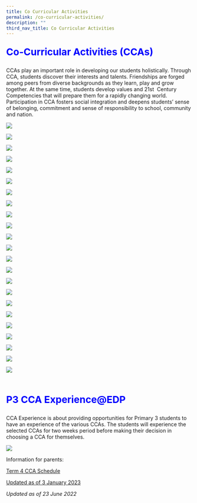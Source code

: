 ```yaml
---
title: Co Curricular Activities
permalink: /co-curricular-activities/
description: ""
third_nav_title: Co Curricular Activities
---
```

<p style=";font-size: 26px; color: blue; font-weight: bold;">Co-Curricular Activities (CCAs)</p>
CCAs play an important role in developing our students holistically. Through CCA, students discover their interests and talents. Friendships are forged among peers from diverse backgrounds as they learn, play and grow together. At the same time, students develop values and 21st&nbsp; Century Competencies that will prepare them for a rapidly changing world. Participation in CCA fosters social integration and deepens students’ sense of belonging, commitment and sense of responsibility to school, community and nation.

![](/images/VISUAL-PERFORMING-ARTS.png)

![](/images/CL-DANCE-1-1.png)

![](/images/choir1.png)

![](/images/DRAMA.png)

![](/images/GUITAR.png)

![](/images/guzheng1.png)

![](/images/ML-DANCE.png)

![](/images/wushu1.png)

![](/images/CLUBS-SOCIETIES.png)

![](/images/art%20club_new.png)

![](/images/ICT.png)

![](/images/STEM.png)

![](/images/UNIFORMED-GROOUPS.png)

![](/images/brownies1.png)

![](/images/scouts1.png)

![](/images/PHYSICAL-SPORTS.png)

![](/images/badmin.png)

![](/images/BASKETBALL.png)

![](/images/FLOORBALL.png)

![](/images/RUGBY-1.png)

![](/images/SAILING.png)

![](/images/TABLE-TENNIS.png)

![](/images/volley1.png)


<br>
<p style=";font-size: 26px; color: blue; font-weight: bold;">P3 CCA Experience@EDP</p>
CCA Experience is about providing opportunities for Primary 3 students to have an experience of the various CCAs. The students will experience the selected CCAs for two weeks period before making their decision in choosing a CCA for themselves.

![](/images/cca_links%20(1).jpg)

Information for parents:


[Term 4 CCA Schedule](/files/cca_status_poster_2023_term_4.pdf)



[  Updated as of 3 January 2023 ](/files/CCA-Teachers-2023-for-school-website.pdf)


_Updated as of 23 June 2022_